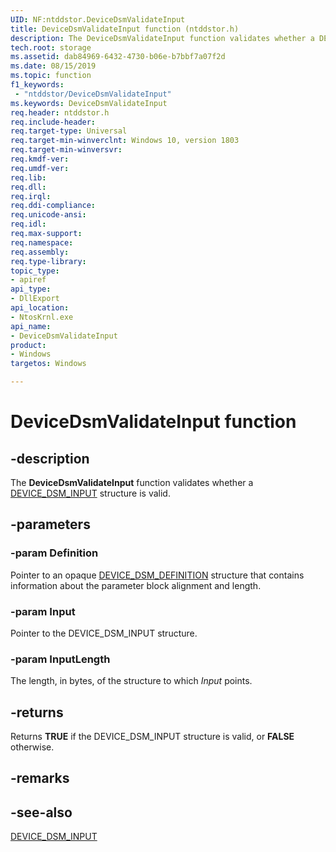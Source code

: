 ```yaml
---
UID: NF:ntddstor.DeviceDsmValidateInput
title: DeviceDsmValidateInput function (ntddstor.h)
description: The DeviceDsmValidateInput function validates whether a DEVICE_DSM_INPUT structure is valid.
tech.root: storage
ms.assetid: dab84969-6432-4730-b06e-b7bbf7a07f2d
ms.date: 08/15/2019
ms.topic: function
f1_keywords:
 - "ntddstor/DeviceDsmValidateInput"
ms.keywords: DeviceDsmValidateInput
req.header: ntddstor.h
req.include-header:
req.target-type: Universal
req.target-min-winverclnt: Windows 10, version 1803
req.target-min-winversvr:
req.kmdf-ver:
req.umdf-ver:
req.lib:
req.dll:
req.irql: 
req.ddi-compliance:
req.unicode-ansi:
req.idl:
req.max-support:
req.namespace:
req.assembly:
req.type-library: 
topic_type: 
- apiref
api_type: 
- DllExport
api_location: 
- NtosKrnl.exe
api_name: 
- DeviceDsmValidateInput
product:
- Windows
targetos: Windows

---
```


# DeviceDsmValidateInput function

## -description

The **DeviceDsmValidateInput** function validates whether a [DEVICE_DSM_INPUT](ns-ntddstor-_device_manage_data_set_attributes.md) structure is valid.

## -parameters

### -param Definition

Pointer to an opaque [DEVICE_DSM_DEFINITION](ns-ntddstor-_device_dsm_definition.md) structure that contains information about the parameter block alignment and length.

### -param Input

Pointer to the DEVICE_DSM_INPUT structure.

### -param InputLength

The length, in bytes, of the structure to which *Input* points.

## -returns

Returns **TRUE** if the DEVICE_DSM_INPUT structure is valid, or **FALSE** otherwise.

## -remarks

## -see-also

[DEVICE_DSM_INPUT](ns-ntddstor-_device_manage_data_set_attributes.md)
